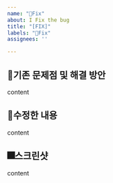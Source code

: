 ```yaml
---
name: "🐛Fix"
about: I Fix the bug
title: "[FIX]"
labels: "🐛Fix"
assignees: ''

---
```


:mag_right:**기존 문제점 및 해결 방안**
---
content

:wrench:**수정한 내용**
---
content

:fireworks:**스크린샷**
---
content